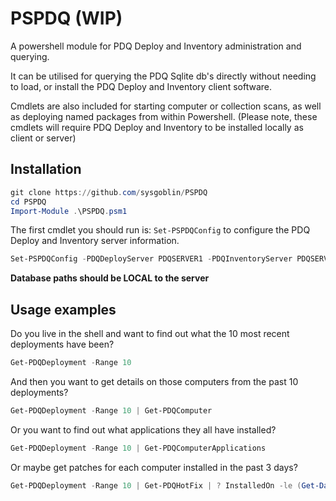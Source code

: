 # PSPDQ (WIP)

A powershell module for PDQ Deploy and Inventory administration and querying.

It can be utilised for querying the PDQ Sqlite db's directly without needing to load, or install the PDQ Deploy and Inventory client software. 

Cmdlets are also included for starting computer or collection scans, as well as deploying named packages from within Powershell. (Please note, these cmdlets will require PDQ Deploy and Inventory to be installed locally as client or server)

## Installation
```Powershell
git clone https://github.com/sysgoblin/PSPDQ
cd PSPDQ
Import-Module .\PSPDQ.psm1
```
The first cmdlet you should run is: `Set-PSPDQConfig` to configure the PDQ Deploy and Inventory server information.
```Powershell
Set-PSPDQConfig -PDQDeployServer PDQSERVER1 -PDQInventoryServer PDQSERVER2 -PDQDeployDBPath "C:\ProgramData\PDQ Deploy\Database.db" -PDQInventoryDBPath "C:\ProgramData\PDQ Inventory\Database.db"
```
**Database paths should be LOCAL to the server**

## Usage examples
Do you live in the shell and want to find out what the 10 most recent deployments have been?
```powershell
Get-PDQDeployment -Range 10
```

And then you want to get details on those computers from the past 10 deployments?
```powershell
Get-PDQDeployment -Range 10 | Get-PDQComputer
```

Or you want to find out what applications they all have installed?
```powershell
Get-PDQDeployment -Range 10 | Get-PDQComputerApplications
```

Or maybe get patches for each computer installed in the past 3 days?
```powershell
Get-PDQDeployment -Range 10 | Get-PDQHotFix | ? InstalledOn -le (Get-Date).AddDays(-3)
```